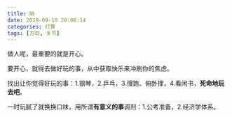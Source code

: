 ```yaml
---
title: 呐
date: 2019-09-10 20:08:14
categories: 打算
tags: [方向, 关节]
---
```


做人呢，最重要的就是开心。

<!--more-->

要开心，就得去做好玩的事，从中获取快乐来冲刷你的焦虑。

找出让你觉得好玩的事：1.钢琴，2.乒乓，3.慢跑、俯卧撑，4.看闲书，**死命地玩去吧**。

一时玩腻了就换换口味，用所谓**有意义的事**调剂：1.公考准备，2.经济学体系。
